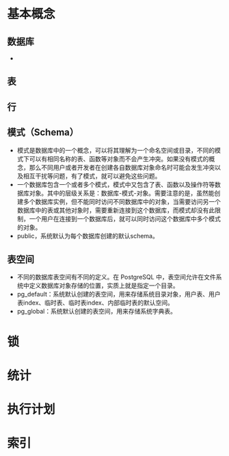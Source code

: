 # 基本概念
## 数据库
- 
## 表
## 行
## 模式（Schema）
- 模式是数据库中的一个概念，可以将其理解为一个命名空间或目录，不同的模式下可以有相同名称的表、函数等对象而不会产生冲突。如果没有模式的概念，那么不同用户或者开发者在创建各自数据库对象命名时可能会发生冲突以及相互干扰等问题，有了模式，就可以避免这些问题。
- 一个数据库包含一个或者多个模式，模式中又包含了表、函数以及操作符等数据库对象。其中的层级关系是：数据库-模式-对象。需要注意的是，虽然能创建多个数据库实例，但不能同时访问不同数据库中的对象，当需要访问另一个数据库中的表或其他对象时，需要重新连接到这个数据库，而模式却没有此限制，一个用户在连接到一个数据库后，就可以同时访问这个数据库中多个模式的对象。
- public，系统默认为每个数据库创建的默认schema。
## 表空间
- 不同的数据库表空间有不同的定义。在 PostgreSQL 中，表空间允许在文件系统中定义数据库对象存储的位置，实质上就是指定一个目录。
- pg_default：系统默认创建的表空间，用来存储系统目录对象，用户表、用户表index、临时表、临时表index、内部临时表的默认空间。
- pg_global：系统默认创建的表空间，用来存储系统字典表。
# 锁

# 统计

# 执行计划

# 索引

